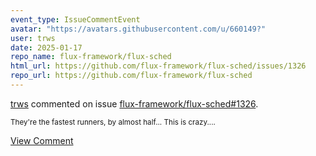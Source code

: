 ```yaml
---
event_type: IssueCommentEvent
avatar: "https://avatars.githubusercontent.com/u/660149?"
user: trws
date: 2025-01-17
repo_name: flux-framework/flux-sched
html_url: https://github.com/flux-framework/flux-sched/issues/1326
repo_url: https://github.com/flux-framework/flux-sched
---
```


<a href='https://github.com/trws' target='_blank'>trws</a> commented on issue <a href='https://github.com/flux-framework/flux-sched/issues/1326' target='_blank'>flux-framework/flux-sched#1326</a>.

<small>They're the fastest runners, by almost half... This is crazy....</small>

<a href='https://github.com/flux-framework/flux-sched/issues/1326' target='_blank'>View Comment</a>